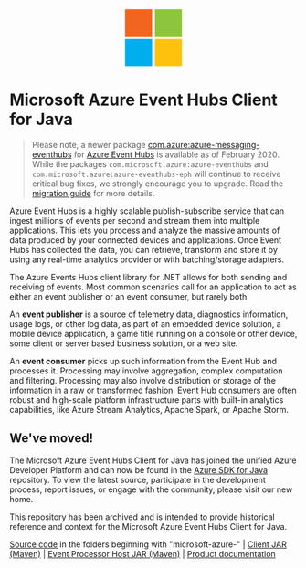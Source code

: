 <p align="center">
  <img src="event-hubs.png" alt="Microsoft Azure Event Hubs" width="100"/>
</p>

# Microsoft Azure Event Hubs Client for Java

> Please note, a newer package [com.azure:azure-messaging-eventhubs](https://search.maven.org/artifact/com.azure/azure-messaging-eventhubs) for [Azure Event Hubs](https://azure.microsoft.com/services/event-hubs/) is available as of February 2020. While the packages `com.microsoft.azure:azure-eventhubs` and `com.microsoft.azure:azure-eventhubs-eph` will continue to receive critical bug fixes, we strongly encourage you to upgrade. Read the [migration guide](https://aka.ms/azsdk/java/migrate/eh) for more details.
> 
Azure Event Hubs is a highly scalable publish-subscribe service that can ingest millions of events per second and stream them into multiple applications. This lets you process and analyze the massive amounts of data produced by your connected devices and applications. Once Event Hubs has collected the data, you can retrieve, transform and store it by using any real-time analytics provider or with batching/storage adapters. 

The Azure Events Hubs client library for .NET allows for both sending and receiving of events.  Most common scenarios call for an application to act as either an event publisher or an event consumer, but rarely both. 

An **event publisher** is a source of telemetry data, diagnostics information, usage logs, or other log data, as 
part of an embedded device solution, a mobile device application, a game title running on a console or other device, 
some client or server based business solution, or a web site.  

An **event consumer** picks up such information from the Event Hub and processes it. Processing may involve aggregation, complex 
computation and filtering. Processing may also involve distribution or storage of the information in a raw or transformed fashion.
Event Hub consumers are often robust and high-scale platform infrastructure parts with built-in analytics capabilities, like Azure 
Stream Analytics, Apache Spark, or Apache Storm.  

## We've moved!

The Microsoft Azure Event Hubs Client for Java has joined the unified Azure Developer Platform and can now be found in the [Azure SDK for Java](https://github.com/Azure/azure-sdk-for-java/tree/master/sdk/eventhubs) repository.  To view the latest source, participate in the development process, report issues, or engage with the community, please visit our new home.

This repository has been archived and is intended to provide historical reference and context for the Microsoft Azure Event Hubs Client for Java.
  
[Source code](https://github.com/Azure/azure-sdk-for-java/tree/master/sdk/eventhubs) in the folders beginning with "microsoft-azure-" | [Client JAR (Maven)](https://mvnrepository.com/artifact/com.microsoft.azure/azure-eventhubs) | [Event Processor Host JAR (Maven)](https://mvnrepository.com/artifact/com.microsoft.azure/azure-eventhubs-eph) | [Product documentation](https://docs.microsoft.com/en-us/azure/event-hubs/)
